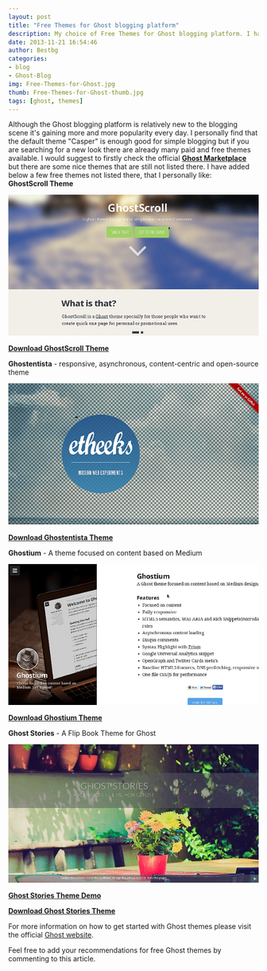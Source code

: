 ```yaml
---
layout: post
title: "Free Themes for Ghost blogging platform"
description: My choice of Free Themes for Ghost blogging platform. I have added a few free themes not listed on Ghost Marketplace, that I personally like
date: 2013-11-21 16:54:46
author: Bestbg
categories:
- blog
- Ghost-Blog
img: Free-Themes-for-Ghost.jpg
thumb: Free-Themes-for-Ghost-thumb.jpg
tags: [ghost, themes]
---
```


Although the Ghost blogging platform is relatively new to the blogging scene it's gaining more and more popularity every day.
I personally find that the default theme "Casper" is enough good for simple blogging but if you are searching for a new look
there are already many paid and free themes available.
I would suggest to firstly check the official **[Ghost Marketplace](http://marketplace.ghost.org/)**
but there are some nice themes that are still not listed there. I have added below a few free themes not listed there, that I personally like:
<br /> <!--more-->
**GhostScroll Theme**

![GhostScroll Theme](/assets/img/blog/GhostScroll-scr.png)

**[Download GhostScroll Theme](http://ghostscroll.grmmph.com/)**


**Ghostentista** - responsive, asynchronous, content-centric and open-source theme

![Ghostentista](/assets/img/blog/Ghostentista-scr.png)

**[Download Ghostentista Theme](http://etheeks.com/)**


**Ghostium** - A theme focused on content based on Medium

![Ghostium](/assets/img/blog/Ghostium-scr.png)

**[Download Ghostium Theme](http://ghostium.oswaldoacauan.com/)**


**Ghost Stories** - A Flip Book Theme for Ghost

![Ghost Stories](/assets/img/blog/Ghost-Stories-scr.jpg)

**[Ghost Stories Theme Demo](http://ghoststories.themespectre.com/)**

**[Download Ghost Stories Theme](http://themespectre.com/themes/ghost-stories/)**

For more information on how to get started with Ghost themes please visit the official [Ghost website](http://docs.ghost.org/themes/).

Feel free to add your recommendations for free Ghost themes by commenting to this article.
